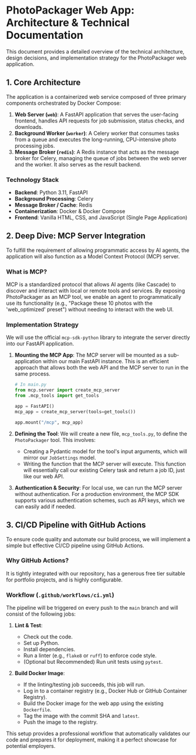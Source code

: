 # PhotoPackager Web App: Architecture & Technical Documentation

This document provides a detailed overview of the technical architecture, design decisions, and implementation strategy for the PhotoPackager web application.

## 1. Core Architecture

The application is a containerized web service composed of three primary components orchestrated by Docker Compose:

1.  **Web Server (`web`)**: A FastAPI application that serves the user-facing frontend, handles API requests for job submission, status checks, and downloads.
2.  **Background Worker (`worker`)**: A Celery worker that consumes tasks from a queue and executes the long-running, CPU-intensive photo processing jobs.
3.  **Message Broker (`redis`)**: A Redis instance that acts as the message broker for Celery, managing the queue of jobs between the web server and the worker. It also serves as the result backend.

### Technology Stack

-   **Backend**: Python 3.11, FastAPI
-   **Background Processing**: Celery
-   **Message Broker / Cache**: Redis
-   **Containerization**: Docker & Docker Compose
-   **Frontend**: Vanilla HTML, CSS, and JavaScript (Single Page Application)

## 2. Deep Dive: MCP Server Integration

To fulfill the requirement of allowing programmatic access by AI agents, the application will also function as a Model Context Protocol (MCP) server.

### What is MCP?

MCP is a standardized protocol that allows AI agents (like Cascade) to discover and interact with local or remote tools and services. By exposing PhotoPackager as an MCP tool, we enable an agent to programmatically use its functionality (e.g., "Package these 10 photos with the 'web_optimized' preset") without needing to interact with the web UI.

### Implementation Strategy

We will use the official `mcp-sdk-python` library to integrate the server directly into our FastAPI application.

1.  **Mounting the MCP App**: The MCP server will be mounted as a sub-application within our main FastAPI instance. This is an efficient approach that allows both the web API and the MCP server to run in the same process.

    ```python
    # In main.py
    from mcp.server import create_mcp_server
    from .mcp_tools import get_tools

    app = FastAPI()
    mcp_app = create_mcp_server(tools=get_tools())

    app.mount("/mcp", mcp_app)
    ```

2.  **Defining the Tool**: We will create a new file, `mcp_tools.py`, to define the `PhotoPackager` tool. This involves:
    *   Creating a Pydantic model for the tool's input arguments, which will mirror our `JobSettings` model.
    *   Writing the function that the MCP server will execute. This function will essentially call our existing Celery task and return a job ID, just like our web API.

3.  **Authentication & Security**: For local use, we can run the MCP server without authentication. For a production environment, the MCP SDK supports various authentication schemes, such as API keys, which we can easily add if needed.

## 3. CI/CD Pipeline with GitHub Actions

To ensure code quality and automate our build process, we will implement a simple but effective CI/CD pipeline using GitHub Actions.

### Why GitHub Actions?

It is tightly integrated with our repository, has a generous free tier suitable for portfolio projects, and is highly configurable.

### Workflow (`.github/workflows/ci.yml`)

The pipeline will be triggered on every push to the `main` branch and will consist of the following jobs:

1.  **Lint & Test**:
    *   Check out the code.
    *   Set up Python.
    *   Install dependencies.
    *   Run a linter (e.g., `flake8` or `ruff`) to enforce code style.
    *   (Optional but Recommended) Run unit tests using `pytest`.

2.  **Build Docker Image**:
    *   If the linting/testing job succeeds, this job will run.
    *   Log in to a container registry (e.g., Docker Hub or GitHub Container Registry).
    *   Build the Docker image for the web app using the existing `Dockerfile`.
    *   Tag the image with the commit SHA and `latest`.
    *   Push the image to the registry.

This setup provides a professional workflow that automatically validates our code and prepares it for deployment, making it a perfect showcase for potential employers.
